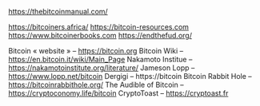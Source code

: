 
https://thebitcoinmanual.com/

https://bitcoiners.africa/
https://bitcoin-resources.com
https://www.bitcoinerbooks.com
https://endthefud.org/


Bitcoin « website » – https://bitcoin.org
Bitcoin Wiki – https://en.bitcoin.it/wiki/Main_Page
Nakamoto Institue – https://nakamotoinstitute.org/literature/
Jameson Lopp – https://www.lopp.net/bitcoin
Dergigi – https://bitcoin
Bitcoin Rabbit Hole – https://bitcoinrabbithole.org/
The Audible of Bitcoin – https://cryptoconomy.life/bitcoin
CryptoToast – https://cryptoast.fr
